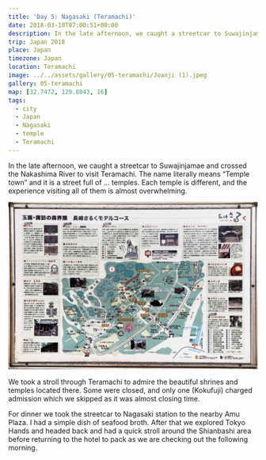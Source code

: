 ```yaml
---
title: 'Day 5: Nagasaki (Teramachi)'
date: 2018-03-10T07:00:51+00:00
description: In the late afternoon, we caught a streetcar to Suwajinjamae and crossed the Nakashima River to visit Teramachi. The name literally means "Temple town" and it is a street full of ... temples. Each temple is different, and the experience visiting all of them is almost overwhelming.
trip: Japan 2018
place: Japan
timezone: Japan
location: Teramachi
image: ../../assets/gallery/05-teramachi/Joanji (1).jpeg
gallery: 05-teramachi
map: [32.7472, 129.8843, 16]
tags:
  - city
  - Japan
  - Nagasaki
  - temple
  - Teramachi
---
```


In the late afternoon, we caught a streetcar to Suwajinjamae and crossed the Nakashima River to visit Teramachi. The name literally means &#8220;Temple town&#8221; and it is a street full of &#8230; temples. Each temple is different, and the experience visiting all of them is almost overwhelming.

![Map](../../assets/gallery/05-teramachi/Map.jpeg)

We took a stroll through Teramachi to admire the beautiful shrines and temples located there. Some were closed, and only one (Kokufuji) charged admission which we skipped as it was almost closing time.

For dinner we took the streetcar to Nagasaki station to the nearby Amu Plaza. I had a simple dish of seafood broth. After that we explored Tokyo Hands and headed back and had a quick stroll around the Shianbashi area before returning to the hotel to pack as we are checking out the following morning.
